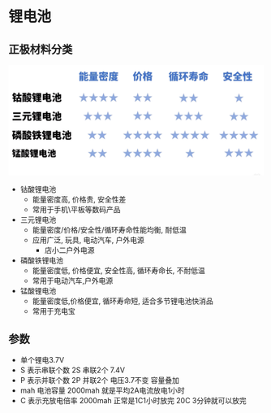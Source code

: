 # 锂电池

## 正极材料分类

![](/assets/battery.png)

- 钴酸锂电池
  - 能量密度高, 价格贵, 安全性差
  - 常用于手机\平板等数码产品
- 三元锂电池
  - 能量密度/价格/安全性/循环寿命性能均衡, 耐低温
  - 应用广泛, 玩具, 电动汽车, 户外电源
    - 店小二户外电源
- 磷酸铁锂电池
  - 能量密度低, 价格便宜, 安全性高, 循环寿命长, 不耐低温
  - 常用于电动汽车,户外电源
- 锰酸锂电池
  - 能量密度低,价格便宜, 循环寿命短, 适合多节锂电池快消品
  - 常用于充电宝

## 参数

- 单个锂电3.7V
- S 表示串联个数 2S 串联2个 7.4V
- P 表示并联个数 2P 并联2个 电压3.7不变 容量叠加
- mah 电池容量 2000mah 就是平均2A电流放电1小时
- C 表示充放电倍率 2000mah 正常是1C1小时放完 20C 3分钟就可以放完
